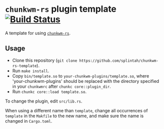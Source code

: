 # `chunkwm-rs` plugin template [![Build Status](https://travis-ci.org/splintah/chunkwm-rs-template.svg?branch=master)](https://travis-ci.org/splintah/chunkwm-rs-template)

A template for using [`chunkwm-rs`](https://github.com/splintah/chunkwm-rs).

## Usage

- Clone this repository (`git clone https://github.com/splintah/chunkwm-rs-template`).
- Run `make install`.
- Copy `bin/template.so` to `your-chunkwm-plugins/template.so`, where 'your-chunkwm-plugins' should be replaced with the directory specified in your `chunkwmrc` after `chunkc core::plugin_dir`.
- Run `chunkc core::load template.so`.

To change the plugin, edit `src/lib.rs`.

When using a different name than `template`, change all occurrences of `template` in the `Makfile` to the new name, and make sure the name is changed in `Cargo.toml`.
